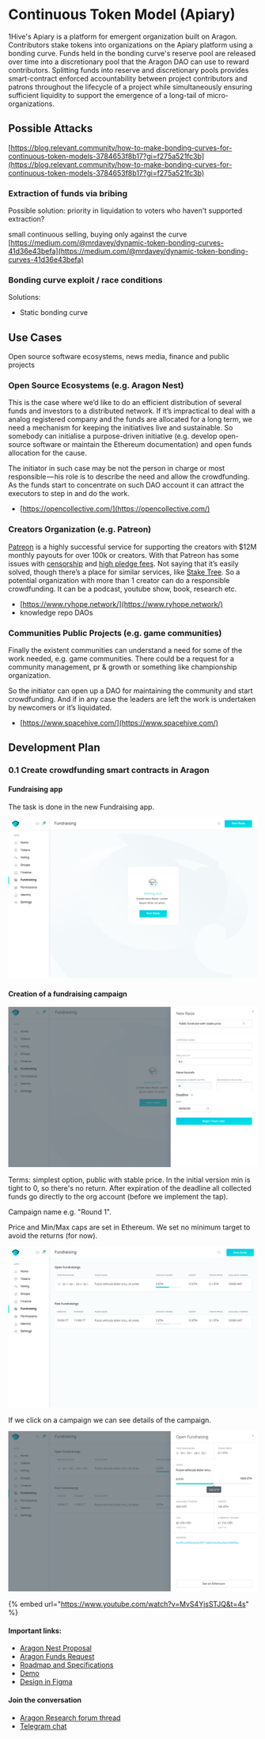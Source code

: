 # Continuous Token Model \(Apiary\)



1Hive's Apiary is a platform for emergent organization built on Aragon. Contributors stake tokens into organizations on the Apiary platform using a bonding curve. Funds held in the bonding curve's reserve pool are released over time into a discretionary pool that the Aragon DAO can use to reward contributors. Splitting funds into reserve and discretionary pools provides smart-contract enforced accountability between project contributors and patrons throughout the lifecycle of a project while simultaneously ensuring sufficient liquidity to support the emergence of a long-tail of micro-organizations.

## Possible Attacks

[https://blog.relevant.community/how-to-make-bonding-curves-for-continuous-token-models-3784653f8b17?gi=f275a521fc3b](https://blog.relevant.community/how-to-make-bonding-curves-for-continuous-token-models-3784653f8b17?gi=f275a521fc3b)

### Extraction of funds via bribing

Possible solution: priority in liquidation to voters who haven't supported extraction?

small continuous selling, buying only against the curve [https://medium.com/@mrdavey/dynamic-token-bonding-curves-41d36e43befa](https://medium.com/@mrdavey/dynamic-token-bonding-curves-41d36e43befa)

### Bonding curve exploit / race conditions

Solutions:

* Static bonding curve

## Use Cases

Open source software ecosystems, news media, finance and public projects

### Open Source Ecosystems \(e.g. Aragon Nest\)

This is the case where we’d like to do an efficient distribution of several funds and investors to a distributed network. If it’s impractical to deal with a analog registered company and the funds are allocated for a long term, we need a mechanism for keeping the initiatives live and sustainable. So somebody can initialise a purpose-driven initiative \(e.g. develop open-source software or maintain the Ethereum documentation\) and open funds allocation for the cause.

The initiator in such case may be not the person in charge or most responsible — his role is to describe the need and allow the crowdfunding. As the funds start to concentrate on such DAO account it can attract the executors to step in and do the work.

* [https://opencollective.com/](https://opencollective.com/)

### Creators Organization \(e.g. Patreon\)

[Patreon](http://www.patreon.com/) is a highly successful service for supporting the creators with $12M monthly payouts for over 100k or creators. With that Patreon has some issues with [censorship](http://www.openlettertopatreon.com/) and [high pledge fees](https://www.reddit.com/r/patreon/comments/7i8pwa/new_pledge_fee_discussion/). Not saying that it’s easily solved, though there’s a place for similar services, like [Stake Tree](https://staketree.com/). So a potential organization with more than 1 creator can do a responsible crowdfunding. It can be a podcast, youtube show, book, research etc.

* [https://www.ryhope.network/](https://www.ryhope.network/)
* knowledge repo DAOs

### Communities Public Projects \(e.g. game communities\)

Finally the existent communities can understand a need for some of the work needed, e.g. game communities. There could be a request for a community management, pr & growth or something like championship organization.

So the initiator can open up a DAO for maintaining the community and start crowdfunding. And if in any case the leaders are left the work is undertaken by newcomers or it’s liquidated.

* [https://www.spacehive.com/](https://www.spacehive.com/)

## Development Plan

### 0.1 Create crowdfunding smart contracts in Aragon

#### Fundraising app

The task is done in the new Fundraising app.

[![Fundraising &#x2013;&#xA0;Empty State](https://github.com/MaxSemenchuk/Apiary/raw/master/.gitbook/assets/webapp-1366px-fundraising-empty-state.jpg)](https://github.com/MaxSemenchuk/Apiary/blob/master/.gitbook/assets/webapp-1366px-fundraising-empty-state.jpg)

#### Creation of a fundraising campaign

[![Adding a new raising campaign](https://github.com/MaxSemenchuk/Apiary/raw/master/.gitbook/assets/webapp-1366px-fundraising-new-raise-2x-5.jpg)](https://github.com/MaxSemenchuk/Apiary/blob/master/.gitbook/assets/webapp-1366px-fundraising-new-raise-2x-5.jpg)

Terms: simplest option, public with stable price. In the initial version min is tight to 0, so there's no return. After expiration of the deadline all collected funds go directly to the org account \(before we implement the tap\).

Campaign name e.g. "Round 1".

Price and Min/Max caps are set in Ethereum. We set no minimum target to avoid the returns \(for now\).

[![List of Fundraising Campaigns](https://github.com/MaxSemenchuk/Apiary/raw/master/.gitbook/assets/webapp-1366px-fundraising-2x-1.jpg)](https://github.com/MaxSemenchuk/Apiary/blob/master/.gitbook/assets/webapp-1366px-fundraising-2x-1.jpg)

If we click on a campaign we can see details of the campaign.

[![Campaign Details](https://github.com/MaxSemenchuk/Apiary/raw/master/.gitbook/assets/webapp-1366px-fundraising-preview-2.jpg)](https://github.com/MaxSemenchuk/Apiary/blob/master/.gitbook/assets/webapp-1366px-fundraising-preview-2.jpg)



{% embed url="https://www.youtube.com/watch?v=MvS4YjsSTJQ&t=4s" %}

#### Important links:

* [Aragon Nest Proposal](https://github.com/aragon/nest/issues/78)
* [Aragon Funds Request](https://github.com/aragon/nest/pull/88)
* [Roadmap and Specifications](https://4ire-labs.gitbook.io/apiary/~/edit/drafts/-LLsqqwMXpIlqN0oyNiF/development-plan)
* [Demo](https://www.youtube.com/watch?v=MvS4YjsSTJQ)
* [Design in Figma](https://www.figma.com/file/ZqJYCbSyejYkVvlRfY81qQ/Apiary?node-id=0%3A1)

#### Join the conversation

* [Aragon Research forum thread](https://research.aragon.org/t/request-for-comment-aragon-crowdfunding-app-to-enable-more-responsible-crowdfunding-with-daos/144)
* [Telegram chat](https://t.me/joinchat/E9cyAxB_6FdwNvJ7Mh7wDQ)

